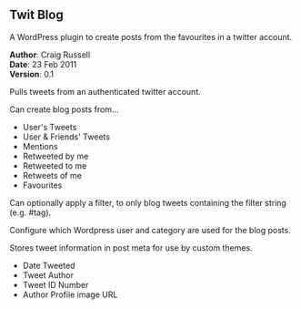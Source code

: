 Twit Blog
--------------------------------------------------------------------------------

A WordPress plugin to create posts from the favourites in a twitter account.

**Author**: Craig Russell   
**Date**: 23 Feb 2011   
**Version**: 0.1   

Pulls tweets from an authenticated twitter account.

Can create blog posts from...

-   User's Tweets
-   User & Friends' Tweets
-   Mentions
-   Retweeted by me
-   Retweeted to me
-   Retweets of me
-   Favourites

Can optionally apply a filter, to only blog tweets containing the filter string (e.g. #tag).

Configure which Wordpress user and category are used for the blog posts.

Stores tweet information in post meta for use by custom themes.

-   Date Tweeted
-   Tweet Author
-   Tweet ID Number
-   Author Profile image URL


